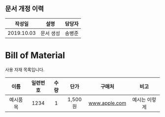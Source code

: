 ## 문서 개정 이력
|작성일|설명|담당자|
|:-:|:-:|:-:|
|2019.10.03|문서 생성|송병준|

# Bill of Material
사용 자재 목록입니다.

| 이름  | 일련번호  | 수량  | 단가  | 구매처 | 비고  |
|:----:|:-------:|:----:|:----:|:----:|:----:|
| 예시품목 | 1234 | 1 | 1,500원 | www.apple.com | 예시는 이렇게 |
